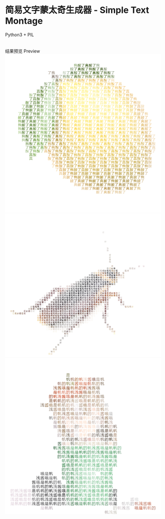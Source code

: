 # 简易文字蒙太奇生成器 - Simple Text Montage
Python3 + PIL<br/><br/>
<br/>结果预览 Preview<br/>
![alt text](https://github.com/FerryYoungFan/SimpleTextMontage/blob/master/examples/result1.png)
![alt text](https://github.com/FerryYoungFan/SimpleTextMontage/blob/master/examples/result2.png)
![alt text](https://github.com/FerryYoungFan/SimpleTextMontage/blob/master/examples/result3.png)
